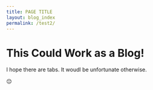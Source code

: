 ```yaml
---
title: PAGE TITLE
layout: blog_index
permalink: /test2/
---
```


# This Could Work as a Blog!

I hope there are tabs. It woudl be unfortunate otherwise.

😔
